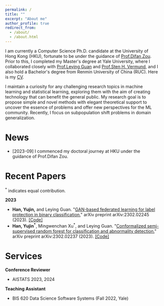 ```yaml
---
permalink: /
title: ""
excerpt: "About me"
author_profile: true
redirect_from: 
  - /about/
  - /about.html
---
```



I am currently a Computer Science Ph.D. candidate at the University of Hong Kong (HKU), fortunate to be under the guidance of [Prof.Difan Zou](https://difanzou.github.io). Prior to this, I completed my Master's degree at Yale University, where I collaborated closely with [Prof.Leying Guan](https://campuspress.yale.edu/lguan) and [Prof.Sten H. Vermund](https://ysph.yale.edu/profile/sten-vermund/), and I also hold a Bachelor's degree from Renmin University of China (RUC). Here is my [CV](https://github.com/yujinhan98/yujinhan98.github.io/blob/master/yujin_CV_2023.pdf).

I maintain a curiosity for any challenging research topics in machine learning and statistical learning, exploring them with the aim of creating technology that can benefit the general public. My research goal is to propose simple and novel methods with elegant theoretical support to uncover the essence of problems and offer new perspectives for the ML community. Recently, I focus on subpopulation shift problems in domain generalization.



News
======
- [2023-09] I commenced my doctoral journey at HKU under the guidance of Prof.Difan Zou.

Recent Papers
======

<sup>*</sup> indicates equal contribution.
  
**2023**

- **Han, Yujin,** and Leying Guan. "[GAN-based federated learning for label protection in binary classification.](https://arxiv.org/pdf/2302.02245.pdf)" arXiv preprint arXiv:2302.02245 (2023). [[Code]](https://github.com/yujinhan98/Generative-Adversarial-Federated-Model)
- **Han, Yujin<sup>*</sup>**, Mingwenchan Xu<sup>*</sup>, and Leying Guan. "[Conformalized semi-supervised random forest for classification and abnormality detection.](https://arxiv.org/pdf/2302.02237.pdf)" arXiv preprint arXiv:2302.02237 (2023). [[Code]](https://github.com/yujinhan98/CSForest)

Services
======
**Conference Reviewer**
- AISTATS 2023, 2024

**Teaching Assistant**
- BIS 620 Data Science Software Systems (Fall 2022, Yale)
